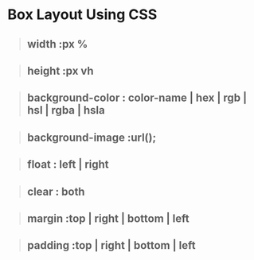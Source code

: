 # Box Layout Using CSS

> ## width :px %

> ## height :px vh

> ## background-color : color-name | hex | rgb | hsl | rgba | hsla

> ## background-image :url();

> ## float : left | right

> ## clear : both

> ## margin :top | right | bottom | left

> ## padding :top | right | bottom | left
